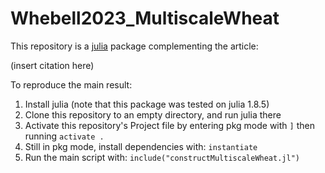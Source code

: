 # Whebell2023_MultiscaleWheat

This repository is a [julia](https://julialang.org) package complementing the article:

(insert citation here)

To reproduce the main result:
1. Install julia (note that this package was tested on julia 1.8.5)
2. Clone this repository to an empty directory, and run julia there
3. Activate this repository's Project file by entering pkg mode with `]` then running `activate .`
4. Still in pkg mode, install dependencies with: `instantiate`
5. Run the main script with: `include("constructMultiscaleWheat.jl")`
